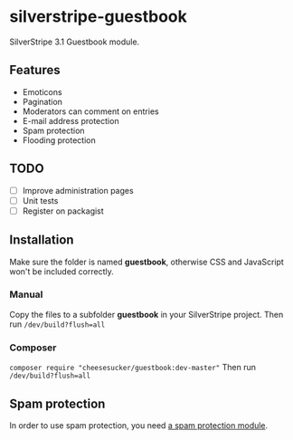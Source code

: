 # silverstripe-guestbook #

SilverStripe 3.1 Guestbook module.

## Features ##

 - Emoticons
 - Pagination
 - Moderators can comment on entries
 - E-mail address protection
 - Spam protection
 - Flooding protection


## TODO ##
 - [ ] Improve administration pages
 - [ ] Unit tests
 - [ ] Register on packagist

## Installation ##

Make sure the folder is named **guestbook**, otherwise CSS and JavaScript won't
be included correctly.

### Manual ###

Copy the files to a subfolder **guestbook** in your SilverStripe project.
Then run `/dev/build?flush=all`

### Composer ###
`composer require "cheesesucker/guestbook:dev-master"`
Then run `/dev/build?flush=all`


## Spam protection ##

In order to use spam protection, you need [a spam protection module](https://github.com/silverstripe/silverstripe-spamprotection).

